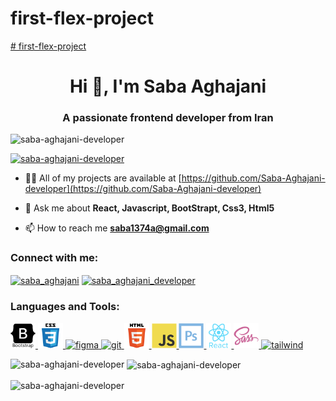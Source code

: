 # first-flex-project
<a href="https://saba-aghajani-developer.github.io/first-flex-project/" target="blank"># first-flex-project</a>
<h1 align="center">Hi 👋, I'm Saba Aghajani</h1>
<h3 align="center">A passionate frontend developer from Iran</h3>

<p align="left"> <img src="https://komarev.com/ghpvc/?username=saba-aghajani-developer&label=Profile%20views&color=0e75b6&style=flat" alt="saba-aghajani-developer" /> </p>

<p align="left"> <a href="https://github.com/ryo-ma/github-profile-trophy"><img src="https://github-profile-trophy.vercel.app/?username=saba-aghajani-developer" alt="saba-aghajani-developer" /></a> </p>

- 👩‍💻 All of my projects are available at [https://github.com/Saba-Aghajani-developer](https://github.com/Saba-Aghajani-developer)

- 💬 Ask me about **React, Javascript, BootStrapt, Css3, Html5**

- 📫 How to reach me **saba1374a@gmail.com**

<h3 align="left">Connect with me:</h3>
<p align="left">
<a href="https://linkedin.com/in/saba_aghajani" target="blank"><img align="center" src="https://raw.githubusercontent.com/rahuldkjain/github-profile-readme-generator/master/src/images/icons/Social/linked-in-alt.svg" alt="saba_aghajani" height="30" width="40" /></a>
<a href="https://instagram.com/saba_aghajani_developer" target="blank"><img align="center" src="https://raw.githubusercontent.com/rahuldkjain/github-profile-readme-generator/master/src/images/icons/Social/instagram.svg" alt="saba_aghajani_developer" height="30" width="40" /></a>
</p>

<h3 align="left">Languages and Tools:</h3>
<p align="left"> <a href="https://getbootstrap.com" target="_blank" rel="noreferrer"> <img src="https://raw.githubusercontent.com/devicons/devicon/master/icons/bootstrap/bootstrap-plain-wordmark.svg" alt="bootstrap" width="40" height="40"/> </a> <a href="https://www.w3schools.com/css/" target="_blank" rel="noreferrer"> <img src="https://raw.githubusercontent.com/devicons/devicon/master/icons/css3/css3-original-wordmark.svg" alt="css3" width="40" height="40"/> </a> <a href="https://www.figma.com/" target="_blank" rel="noreferrer"> <img src="https://www.vectorlogo.zone/logos/figma/figma-icon.svg" alt="figma" width="40" height="40"/> </a> <a href="https://git-scm.com/" target="_blank" rel="noreferrer"> <img src="https://www.vectorlogo.zone/logos/git-scm/git-scm-icon.svg" alt="git" width="40" height="40"/> </a> <a href="https://www.w3.org/html/" target="_blank" rel="noreferrer"> <img src="https://raw.githubusercontent.com/devicons/devicon/master/icons/html5/html5-original-wordmark.svg" alt="html5" width="40" height="40"/> </a> <a href="https://developer.mozilla.org/en-US/docs/Web/JavaScript" target="_blank" rel="noreferrer"> <img src="https://raw.githubusercontent.com/devicons/devicon/master/icons/javascript/javascript-original.svg" alt="javascript" width="40" height="40"/> </a> <a href="https://www.photoshop.com/en" target="_blank" rel="noreferrer"> <img src="https://raw.githubusercontent.com/devicons/devicon/master/icons/photoshop/photoshop-line.svg" alt="photoshop" width="40" height="40"/> </a> <a href="https://reactjs.org/" target="_blank" rel="noreferrer"> <img src="https://raw.githubusercontent.com/devicons/devicon/master/icons/react/react-original-wordmark.svg" alt="react" width="40" height="40"/> </a> <a href="https://sass-lang.com" target="_blank" rel="noreferrer"> <img src="https://raw.githubusercontent.com/devicons/devicon/master/icons/sass/sass-original.svg" alt="sass" width="40" height="40"/> </a> <a href="https://tailwindcss.com/" target="_blank" rel="noreferrer"> <img src="https://www.vectorlogo.zone/logos/tailwindcss/tailwindcss-icon.svg" alt="tailwind" width="40" height="40"/> </a> </p>

<p><img align="left" src="https://github-readme-stats.vercel.app/api/top-langs?username=saba-aghajani-developer&show_icons=true&locale=en&layout=compact" alt="saba-aghajani-developer" /></p>

<p>&nbsp;<img align="center" src="https://github-readme-stats.vercel.app/api?username=saba-aghajani-developer&show_icons=true&locale=en" alt="saba-aghajani-developer" /></p>

<p><img align="center" src="https://github-readme-streak-stats.herokuapp.com/?user=saba-aghajani-developer&" alt="saba-aghajani-developer" /></p>

